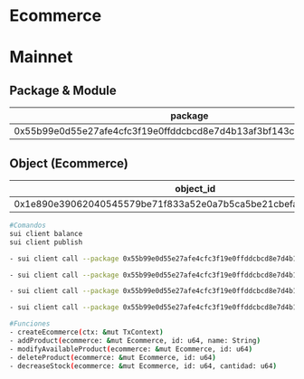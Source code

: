 # Ecommerce



# Mainnet

## Package & Module
| package                                                                 | module       |
|-------------------------------------------------------------------------|--------------|
| 0x55b99e0d55e27afe4cfc3f19e0ffddcbcd8e7d4b13af3bf143c9588f51bd150f     | ecommerceSui |

## Object (Ecommerce)
| object_id                                                               | tipo      |
|-------------------------------------------------------------------------|-----------|
| 0x1e890e39062040545579be71f833a52e0a7b5ca5be21cbefa9c9bdcaee5d5f5f      | Ecommerce |




``` sh
#Comandos
sui client balance
sui client publish

- sui client call --package 0x55b99e0d55e27afe4cfc3f19e0ffddcbcd8e7d4b13af3bf143c9588f51bd150f --module ecommerceSui --function addProduct --args 0x1e890e39062040545579be71f833a52e0a7b5ca5be21cbefa9c9bdcaee5d5f5f 1 "Mouse Inalambrico"

- sui client call --package 0x55b99e0d55e27afe4cfc3f19e0ffddcbcd8e7d4b13af3bf143c9588f51bd150f --module ecommerceSui --function modifyAvailableProduct --args 0x1e890e39062040545579be71f833a52e0a7b5ca5be21cbefa9c9bdcaee5d5f5f 2

- sui client call --package 0x55b99e0d55e27afe4cfc3f19e0ffddcbcd8e7d4b13af3bf143c9588f51bd150f --module ecommerceSui --function deleteProduct --args 0x1e890e39062040545579be71f833a52e0a7b5ca5be21cbefa9c9bdcaee5d5f5f 2

- sui client call --package 0x55b99e0d55e27afe4cfc3f19e0ffddcbcd8e7d4b13af3bf143c9588f51bd150f --module ecommerceSui --function decreaseStock --args 0x1e890e39062040545579be71f833a52e0a7b5ca5be21cbefa9c9bdcaee5d5f5f 1 3


```

``` sh
#Funciones
- createEcommerce(ctx: &mut TxContext)
- addProduct(ecommerce: &mut Ecommerce, id: u64, name: String)
- modifyAvailableProduct(ecommerce: &mut Ecommerce, id: u64)
- deleteProduct(ecommerce: &mut Ecommerce, id: u64)
- decreaseStock(ecommerce: &mut Ecommerce, id: u64, cantidad: u64)
```







